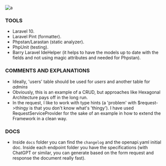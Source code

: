 ![a](https://theme.zdassets.com/theme_assets/9115960/ef5800cc529889d180b05b57e40dd50e5c7adb73.png)

### TOOLS 
- Laravel 10.
- Laravel Pint (formatter).
- Phpstan/Larastan (static analyzer).
- PhpUnit (testing).
- Barry Laravel IdeHelper (it helps to have the models up to date with the fields and not using magic attributes and needed for Phpstan).

### COMMENTS AND EXPLANATIONS
- Ideally, 'users' table should be used for _users_ and another table for _admins_
- Obviously, this is an example of a CRUD, but approaches like Hexagonal Architecture pays off in the long run.
- In the request, I like to work with type hints (a 'problem' with $request->thingy is that you don't know what's 'thingy').
I have used RequestServiceProvider for the sake of an example in how to extend the Framework in a clean way.

### DOCS
- Inside ```docs``` folder you can find the ```changelog``` and the openapi.yaml
initial doc. Inside each endpoint folder you have the specifications (with ChatGPT or similar, you can 
generate based on the form request and response the document really fast). 
